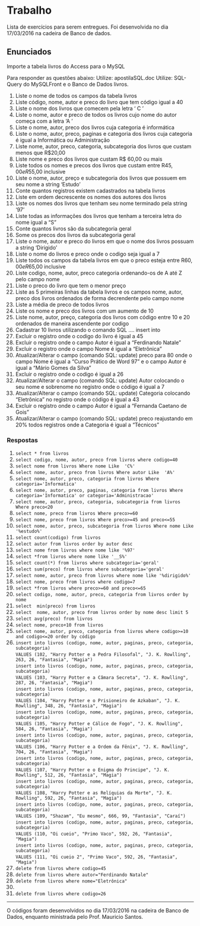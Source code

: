 # Trabalho 

Lista de exercícios para serem entregues. Foi desenvolvida no dia 17/03/2016 na cadeira de Banco de dados.

## Enunciados

Importe a tabela livros do Access para o MySQL
 
Para responder as questões abaixo: 
Utilize: apostilaSQL.doc 
Utilize: SQL-Query do MySQLFront e o Banco de Dados livros.


1.	Liste o nome de todos os campos da tabela livros
2.	Liste código, nome, autor e preco do livro que tem código  igual  a  40
3.	Liste o nome dos livros que comecem pela letra ‘ C ’
4.	Liste o nome, autor e preco de todos os livros cujo nome do autor começa com a letra ‘A ’
5.	Liste o nome, autor, preco dos livros cuja categoria é informática
6.	Liste o nome, autor, preco, paginas e categoria dos livros cuja categoria é igual a Informática ou Administração  
7.	Liste nome, autor, preco, categoria, subcategoria dos livros que custam menos que R$20,00  
8.	Liste nome e preco dos livros que custam R$ 60,00 ou mais
9.	Liste todos os nomes e precos dos livros que custam entre R$45,00 e R$55,00 inclusive
10.	Liste o nome, autor, preço e subcategoria dos livros que possuem em seu nome a string ‘Estudo’
11.	Conte quantos registros existem cadastrados na tabela livros
12.	Liste em ordem decrescente os nomes dos autores dos livros
13.	Liste os nomes dos livros que tenham seu nome terminado pela string  ‘97’ 
14.	Liste todas as informações dos livros que tenham a terceira letra do nome igual a “S”
15.	Conte quantos livros são da subcategoria geral
16.	Some os precos dos livros da subcategoria geral
17.	Liste o nome, autor e preco do livros em que o nome dos livros possuam a string ‘Dirigido’
18.	Liste o nome do livros e preco onde o codigo seja igual a 7
19.	Liste todos os campos da tabela livros em que o preco esteja entre R$60,00 e R$65,00 inclusive
20.	Liste codigo, nome, autor, preco categoria ordenando-os de A até Z pelo campo nome
21.	Liste o preco do livro que tem o menor preço
22.	Liste as 5 primeiras linhas da tabela livros e os campos nome, autor, preco dos livros ordenados de forma 
decrendente pelo campo nome
23.	Liste a média de preco de todos livros			
24.	Liste os nome e preco dos livros com um aumento de 10
25.	Liste nome, autor, preço, categoria dos livros com código entre 10 e 20 ordenados de maneira ascendente por codigo  
26. Cadastrar 10 livros utilizando o comando SQL .... insert into
27. Excluir o registro onde o codigo do livro é igual a 45
28. Excluir o registro onde o campo Autor é igual a “Ferdinando Natale”
29. Excluir o registro onde o campo Nome é igual a “Eletrônica”
30. Atualizar/Alterar o campo (comando SQL: update) preco para 80 onde o campo Nome é igual a “Curso Prático de Word 97”
e o campo Autor é igual a “Mário Gomes da Silva”
31. Excluir o registro onde o codigo é igual a 26
32. Atualizar/Alterar o campo (comando SQL: update) Autor colocando o seu nome e sobrenome no registro onde o código é 
igual a 7
33. Atualizar/Alterar o campo (comando SQL: update) Categoria colocando “Eletrônica” no registro onde o código é igual 
a 43
34. Excluir o registro onde o campo Autor é igual a “Fernanda Caetano de Gois”
35. Atualizar/Alterar o campo (comando SQL: update) preco reajustando em 20% todos registros onde a Categoria é igual a
“Técnicos”



### Respostas

1.	`select * from livros`
2.	`select codigo, nome, autor, preco from livros where codigo=40`
3.	`select nome from livros Where nome Like  'C%'`
4.	`select nome, autor, preco from livros Where autor Like  'A%'`
5.	`select nome, autor, preco, categoria from livros Where categoria='Informatica'`
6.	`select nome, autor, preco, paginas, categoria from livros Where categoria='Informatica' or categoria='Administracao'`
7.	`select nome, autor, preco, categoria, subcategoria from livros Where preco<20`
8.	`select nome, preco from livros Where preco>=60`
9.	`select nome, preco from livros Where preco>=45 and preco<=55`
10.	`select nome, autor, preco, subcategoria from livros Where nome Like  '%estudo%'`
11.	`select count(codigo) from livros`
12.	`select autor from livros order by autor desc`
13.	`select nome from livros where nome like '%97'`
14.	`select *from livros where nome like '__S%'`
15.	`select count(*) from livros where subcategoria='geral'`
16.	`select sum(preco) from livros where subcategoria='geral'`
17.	`select nome, autor, preco from livros where nome like '%dirigido%'`
18.	`select nome, preco from livros where codigo=7`
19.	`select *from livros where preco>=60 and preco<=65`
20.	`select codigo, nome, autor, preco, categoria from livros order by nome`
21.	`select  min(preco) from livros`
22.	`select  nome, autor, preco from livros order by nome desc limit 5`
23.	`select avg(preco) from livros`
24.	`select nome, preco+10 from livros`
25.	`select nome, autor, preco, categoria from livros where codigo>=10 and codigo<=20 order by código`
26.	`insert into livros (codigo, nome, autor, paginas, preco, categoria, subcategoria)`
<br> `VALUES (102, "Harry Potter e a Pedra Filosofal", "J. K. Rowlling", 263, 26, "Fantasia", "Magia")`
<br> `insert into livros (codigo, nome, autor, paginas, preco, categoria, subcategoria)`
<br> `VALUES (103, "Harry Potter e a Câmara Secreta", "J. K. Rowlling", 287, 26, "Fantasia", "Magia")`
<br> `insert into livros (codigo, nome, autor, paginas, preco, categoria, subcategoria)`
<br> `VALUES (104, "Harry Potter e o Prisioneiro de Azkaban", "J. K. Rowlling", 348, 26, "Fantasia", "Magia")`
<br> `insert into livros (codigo, nome, autor, paginas, preco, categoria, subcategoria)`
<br> `VALUES (105, "Harry Potter e Cálice de Fogo", "J. K. Rowlling", 584, 26, "Fantasia", "Magia")`
<br> `insert into livros (codigo, nome, autor, paginas, preco, categoria, subcategoria)`
<br> `VALUES (106, "Harry Potter e a Ordem da Fênix", "J. K. Rowlling", 704, 26, "Fantasia", "Magia")`
<br> `insert into livros (codigo, nome, autor, paginas, preco, categoria, subcategoria)`
<br> `VALUES (107, "Harry Potter e o Enigma do Principe", "J. K. Rowlling", 512, 26, "Fantasia", "Magia")`
<br> `insert into livros (codigo, nome, autor, paginas, preco, categoria, subcategoria)`
<br> `VALUES (108, "Harry Potter e as Relíquias da Morte", "J. K. Rowlling", 592, 26, "Fantasia", "Magia")`
<br> `insert into livros (codigo, nome, autor, paginas, preco, categoria, subcategoria)`
<br> `VALUES (109, "Shazam", "Eu mesmo", 666, 99, "Fantasia", "Caraí")`
<br> `insert into livros (codigo, nome, autor, paginas, preco, categoria, subcategoria)`
<br> `VALUES (110, "Oi cueio", "Primo Vaco", 592, 26, "Fantasia", "Magia")`
<br> `insert into livros (codigo, nome, autor, paginas, preco, categoria, subcategoria)`
<br> `VALUES (111, "Oi cueio 2", "Primo Vaco", 592, 26, "Fantasia", "Magia")`
27.	`delete from livros where codigo=45`
28.	`delete from livros where autor="Ferdinando Natale"`
29.	`delete from livros where nome="Eletrônica"`
30.	
31.	`delete from livros where codigo=26`



---

O códigos foram desenvolvidos no dia 17/03/2016 na cadeira de Banco de Dados, enquanto ministrada pelo Prof. Mauricio
Santos.